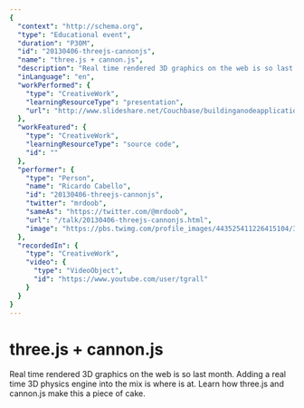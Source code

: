 ```yaml
---
{
  "context": "http://schema.org",
  "type": "Educational event",
  "duration": "P30M",
  "id": "20130406-threejs-cannonjs",
  "name": "three.js + cannon.js",
  "description": "Real time rendered 3D graphics on the web is so last month. Adding a real time 3D physics engine into the mix is where is at. Learn how three.js and cannon.js make this a piece of cake.",
  "inLanguage": "en",
  "workPerformed": {
    "type": "CreativeWork",
    "learningResourceType": "presentation",
    "url": "http://www.slideshare.net/Couchbase/buildinganodeapplicationwithcouchbasenodeandangularbarcelonajs/"
  },
  "workFeatured": {
    "type": "CreativeWork",
    "learningResourceType": "source code",
    "id": ""
  },
  "performer": {
    "type": "Person",
    "name": "Ricardo Cabello",
    "id": "20130406-threejs-cannonjs",
    "twitter": "mrdoob",
    "sameAs": "https://twitter.com/@mrdoob",
    "url": "/talk/20130406-threejs-cannonjs.html",
    "image": "https://pbs.twimg.com/profile_images/443525411226415104/3dA2hCFR.png"
  },
  "recordedIn": {
    "type": "CreativeWork",
    "video": {
      "type": "VideoObject",
      "id": "https://www.youtube.com/user/tgrall"
    }
  }
}
---
```

# three.js + cannon.js

Real time rendered 3D graphics on the web is so last month. Adding a real time 3D physics engine into the mix is where is at. Learn how three.js and cannon.js make this a piece of cake.